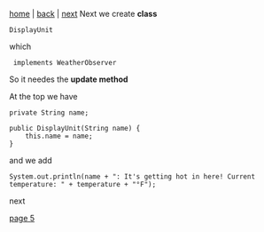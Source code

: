 [home](./page01.md) | [back](./page03.md) | [next](./page05.md)
Next we create **class**
```
DisplayUnit
```
which
```
 implements WeatherObserver
```
So it needes the **update method**

At the top we have
```
private String name;

public DisplayUnit(String name) {
    this.name = name;
}
```
and we add
```
System.out.println(name + ": It's getting hot in here! Current temperature: " + temperature + "°F");
```
next

[page 5](./page05.md)
